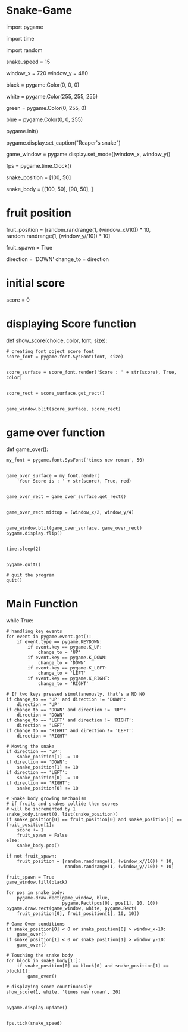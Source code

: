 # Snake-Game
import pygame

import time

import random
 
snake_speed = 15
 

window_x = 720
window_y = 480
 

black = pygame.Color(0, 0, 0)

white = pygame.Color(255, 255, 255)

green = pygame.Color(0, 255, 0)

blue = pygame.Color(0, 0, 255)
 

pygame.init()
 

pygame.display.set_caption("Reaper's snake")

game_window = pygame.display.set_mode((window_x, window_y))
 

fps = pygame.time.Clock()
 

snake_position = [100, 50]
 

snake_body = [[100, 50],
              [90, 50],
              ]
# fruit position
fruit_position = [random.randrange(1, (window_x//10)) * 10,
                  random.randrange(1, (window_y//10)) * 10]
 
fruit_spawn = True
 

direction = 'DOWN'
change_to = direction
 
# initial score
score = 0
 
# displaying Score function
def show_score(choice, color, font, size):
   
    # creating font object score_font
    score_font = pygame.font.SysFont(font, size)
     
    
    score_surface = score_font.render('Score : ' + str(score), True, color)
     

    score_rect = score_surface.get_rect()
     
    
    game_window.blit(score_surface, score_rect)
 
# game over function
def game_over():
   
    
    my_font = pygame.font.SysFont('times new roman', 50)
     
    
    game_over_surface = my_font.render(
        'Your Score is : ' + str(score), True, red)
     
    
    game_over_rect = game_over_surface.get_rect()
     
    
    game_over_rect.midtop = (window_x/2, window_y/4)
     
    
    game_window.blit(game_over_surface, game_over_rect)
    pygame.display.flip()
     
    
    time.sleep(2)
     
    
    pygame.quit()
     
    # quit the program
    quit()
 
 
# Main Function
while True:
     
    # handling key events
    for event in pygame.event.get():
        if event.type == pygame.KEYDOWN:
            if event.key == pygame.K_UP:
                change_to = 'UP'
            if event.key == pygame.K_DOWN:
                change_to = 'DOWN'
            if event.key == pygame.K_LEFT:
                change_to = 'LEFT'
            if event.key == pygame.K_RIGHT:
                change_to = 'RIGHT'
 
    # If two keys pressed simultaneously, that's a NO NO
    if change_to == 'UP' and direction != 'DOWN':
        direction = 'UP'
    if change_to == 'DOWN' and direction != 'UP':
        direction = 'DOWN'
    if change_to == 'LEFT' and direction != 'RIGHT':
        direction = 'LEFT'
    if change_to == 'RIGHT' and direction != 'LEFT':
        direction = 'RIGHT'
 
    # Moving the snake
    if direction == 'UP':
        snake_position[1] -= 10
    if direction == 'DOWN':
        snake_position[1] += 10
    if direction == 'LEFT':
        snake_position[0] -= 10
    if direction == 'RIGHT':
        snake_position[0] += 10
 
    # Snake body growing mechanism
    # if fruits and snakes collide then scores
    # will be incremented by 1
    snake_body.insert(0, list(snake_position))
    if snake_position[0] == fruit_position[0] and snake_position[1] == fruit_position[1]:
        score += 1
        fruit_spawn = False
    else:
        snake_body.pop()
         
    if not fruit_spawn:
        fruit_position = [random.randrange(1, (window_x//10)) * 10,
                          random.randrange(1, (window_y//10)) * 10]
         
    fruit_spawn = True
    game_window.fill(black)
     
    for pos in snake_body:
        pygame.draw.rect(game_window, blue,
                         pygame.Rect(pos[0], pos[1], 10, 10))
    pygame.draw.rect(game_window, white, pygame.Rect(
        fruit_position[0], fruit_position[1], 10, 10))
 
    # Game Over conditions
    if snake_position[0] < 0 or snake_position[0] > window_x-10:
        game_over()
    if snake_position[1] < 0 or snake_position[1] > window_y-10:
        game_over()
 
    # Touching the snake body
    for block in snake_body[1:]:
        if snake_position[0] == block[0] and snake_position[1] == block[1]:
            game_over()
 
    # displaying score countinuously
    show_score(1, white, 'times new roman', 20)
 
    
    pygame.display.update()
 
    
    fps.tick(snake_speed)
